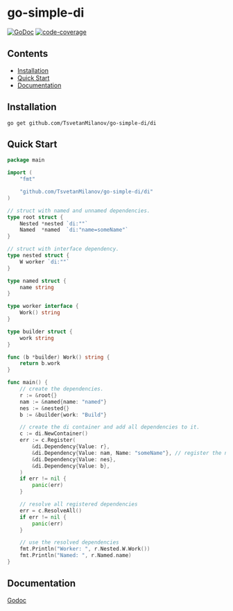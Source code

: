 # go-simple-di
[![GoDoc](https://godoc.org/github.com/TsvetanMilanov/go-simple-di/di?status.svg)](https://godoc.org/github.com/TsvetanMilanov/go-simple-di/di)
[![code-coverage](https://gocover.io/_badge/github.com/TsvetanMilanov/go-simple-di/di)](https://gocover.io/github.com/TsvetanMilanov/go-simple-di/di)

## Contents
- [Installation](#installation)
- [Quick Start](#quick-start)
- [Documentation](#documentation)

## Installation
```shell
go get github.com/TsvetanMilanov/go-simple-di/di
```

## Quick Start
```Go
package main

import (
    "fmt"

    "github.com/TsvetanMilanov/go-simple-di/di"
)

// struct with named and unnamed dependencies.
type root struct {
    Nested *nested `di:""`
    Named  *named  `di:"name=someName"`
}

// struct with interface dependency.
type nested struct {
    W worker `di:""`
}

type named struct {
    name string
}

type worker interface {
    Work() string
}

type builder struct {
    work string
}

func (b *builder) Work() string {
    return b.work
}

func main() {
    // create the dependencies.
    r := &root{}
    nam := &named{name: "named"}
    nes := &nested{}
    b := &builder{work: "Build"}

    // create the di container and add all dependencies to it.
    c := di.NewContainer()
    err := c.Register(
        &di.Dependency{Value: r},
        &di.Dependency{Value: nam, Name: "someName"}, // register the named dependency with the same name as in the struct definition.
        &di.Dependency{Value: nes},
        &di.Dependency{Value: b},
    )
    if err != nil {
        panic(err)
    }

    // resolve all registered dependencies
    err = c.ResolveAll()
    if err != nil {
        panic(err)
    }

    // use the resolved dependencies
    fmt.Println("Worker: ", r.Nested.W.Work())
    fmt.Println("Named: ", r.Named.name)
}
```

## Documentation
[Godoc](https://godoc.org/github.com/TsvetanMilanov/go-simple-di/di)
